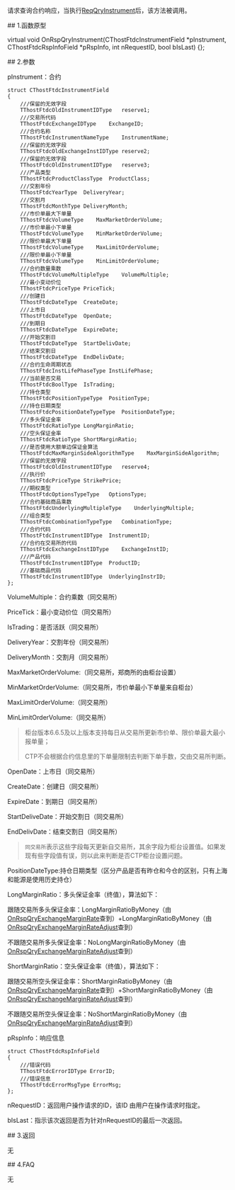 <p>请求查询合约响应，当执行<a href="../../CTHOSTFTDCTRADERSPI/REQQRYINSTRUMENT/">ReqQryInstrument</a>后，该方法被调用。</p>
<span class="anchor" id="3c249469-203a-46d9-90e7-89adae469167"></span>
## 1.函数原型
<p>virtual void OnRspQryInstrument(CThostFtdcInstrumentField *pInstrument, CThostFtdcRspInfoField *pRspInfo, int nRequestID, bool bIsLast) {};</p>
<span class="anchor" id="d62d0706-5bdc-4a3d-b422-97b6de210df6"></span>
## 2.参数
<p>pInstrument：合约</p>
<pre><code>struct CThostFtdcInstrumentField
{
    ///保留的无效字段
    TThostFtdcOldInstrumentIDType   reserve1;
    ///交易所代码
    TThostFtdcExchangeIDType    ExchangeID;
    ///合约名称
    TThostFtdcInstrumentNameType    InstrumentName;
    ///保留的无效字段
    TThostFtdcOldExchangeInstIDType reserve2;
    ///保留的无效字段
    TThostFtdcOldInstrumentIDType   reserve3;
    ///产品类型
    TThostFtdcProductClassType  ProductClass;
    ///交割年份
    TThostFtdcYearType  DeliveryYear;
    ///交割月
    TThostFtdcMonthType DeliveryMonth;
    ///市价单最大下单量
    TThostFtdcVolumeType    MaxMarketOrderVolume;
    ///市价单最小下单量
    TThostFtdcVolumeType    MinMarketOrderVolume;
    ///限价单最大下单量
    TThostFtdcVolumeType    MaxLimitOrderVolume;
    ///限价单最小下单量
    TThostFtdcVolumeType    MinLimitOrderVolume;
    ///合约数量乘数
    TThostFtdcVolumeMultipleType    VolumeMultiple;
    ///最小变动价位
    TThostFtdcPriceType PriceTick;
    ///创建日
    TThostFtdcDateType  CreateDate;
    ///上市日
    TThostFtdcDateType  OpenDate;
    ///到期日
    TThostFtdcDateType  ExpireDate;
    ///开始交割日
    TThostFtdcDateType  StartDelivDate;
    ///结束交割日
    TThostFtdcDateType  EndDelivDate;
    ///合约生命周期状态
    TThostFtdcInstLifePhaseType InstLifePhase;
    ///当前是否交易
    TThostFtdcBoolType  IsTrading;
    ///持仓类型
    TThostFtdcPositionTypeType  PositionType;
    ///持仓日期类型
    TThostFtdcPositionDateTypeType  PositionDateType;
    ///多头保证金率
    TThostFtdcRatioType LongMarginRatio;
    ///空头保证金率
    TThostFtdcRatioType ShortMarginRatio;
    ///是否使用大额单边保证金算法
    TThostFtdcMaxMarginSideAlgorithmType    MaxMarginSideAlgorithm;
    ///保留的无效字段
    TThostFtdcOldInstrumentIDType   reserve4;
    ///执行价
    TThostFtdcPriceType StrikePrice;
    ///期权类型
    TThostFtdcOptionsTypeType   OptionsType;
    ///合约基础商品乘数
    TThostFtdcUnderlyingMultipleType    UnderlyingMultiple;
    ///组合类型
    TThostFtdcCombinationTypeType   CombinationType;
    ///合约代码
    TThostFtdcInstrumentIDType  InstrumentID;
    ///合约在交易所的代码
    TThostFtdcExchangeInstIDType    ExchangeInstID;
    ///产品代码
    TThostFtdcInstrumentIDType  ProductID;
    ///基础商品代码
    TThostFtdcInstrumentIDType  UnderlyingInstrID;
};
</code></pre>
<p>VolumeMultiple：合约乘数（同交易所）</p>
<p>PriceTick：最小变动价位（同交易所）</p>
<p>IsTrading：是否活跃（同交易所）</p>
<p>DeliveryYear：交割年份（同交易所）</p>
<p>DeliveryMonth：交割月（同交易所）</p>
<p><span alt="" id="anchor-id-01"></span> </p>
<p>MaxMarketOrderVolume:（同交易所，郑商所的由柜台设置）</p>
<p><span alt="" id="anchor-id-02"></span> </p>
<p>MinMarketOrderVolume:（同交易所，市价单最小下单量来自柜台）</p>
<p>MaxLimitOrderVolume:（同交易所）</p>
<p>MinLimitOrderVolume:（同交易所）</p>
<blockquote>
<p>柜台版本6.6.5及以上版本支持每日从交易所更新市价单、限价单最大最小报单量；</p>
<p>CTP不会根据合约信息里的下单量限制去判断下单手数，交由交易所判断。</p>
</blockquote>
<p>OpenDate：上市日（同交易所）</p>
<p>CreateDate：创建日（同交易所）</p>
<p>ExpireDate：到期日（同交易所）</p>
<p>StartDeliveDate：开始交割日（同交易所）</p>
<p>EndDelivDate：结束交割日（同交易所）</p>
<blockquote>
<p><code>同交易所</code>表示这些字段每天更新自交易所，其余字段为柜台设置值。如果发现有些字段值有误，则以此来判断是否CTP柜台设置问题。</p>
</blockquote>
<p><span alt="" id="anchor-id-04"></span> </p>
<p>PositionDateType:持仓日期类型（区分产品是否有昨仓和今仓的区别，只有上海和能源是使用历史持仓）</p>
<p><span alt="" id="anchor-id-03"></span> </p>
<p>LongMarginRatio：多头保证金率（终值），算法如下：</p>
<p>跟随交易所多头保证金率：LongMarginRatioByMoney（由<a href="../ONRSPQRYEXCHANGEMARGINRATE/">OnRspQryExchangeMarginRate</a>查到）+LongMarginRatioByMoney（由<a href="../ONRSPQRYEXCHANGEMARGINRATEADJUST/">OnRspQryExchangeMarginRateAdjust</a>查到）</p>
<p>不跟随交易所多头保证金率：NoLongMarginRatioByMoney（由<a href="../ONRSPQRYEXCHANGEMARGINRATEADJUST/">OnRspQryExchangeMarginRateAdjust</a>查到）</p>
<p>ShortMarginRatio：空头保证金率（终值），算法如下：</p>
<p>跟随交易所空头保证金率：ShortMarginRatioByMoney（由<a href="../ONRSPQRYEXCHANGEMARGINRATE/">OnRspQryExchangeMarginRate</a>查到）+ShortMarginRatioByMoney（由<a href="../ONRSPQRYEXCHANGEMARGINRATEADJUST/">OnRspQryExchangeMarginRateAdjust</a>查到）</p>
<p>不跟随交易所空头保证金率：NoShortMarginRatioByMoney（由<a href="../ONRSPQRYEXCHANGEMARGINRATEADJUST/">OnRspQryExchangeMarginRateAdjust</a>查到）</p>
<p>pRspInfo：响应信息</p>
<pre><code>struct CThostFtdcRspInfoField
{
    ///错误代码
    TThostFtdcErrorIDType ErrorID;
    ///错误信息
    TThostFtdcErrorMsgType ErrorMsg;
};
</code></pre>
<p>nRequestID：返回用户操作请求的ID，该ID 由用户在操作请求时指定。</p>
<p>bIsLast：指示该次返回是否为针对nRequestID的最后一次返回。</p>
<span class="anchor" id="0f25b3c4-3137-4c4d-b0e3-2ebf96ffd8b2"></span>
## 3.返回
<p>无</p>
<span class="anchor" id="559a88bf-b025-4290-b339-6858305a12af"></span>
## 4.FAQ
<p>无</p>
